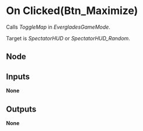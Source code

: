# On Clicked(Btn_Maximize)
Calls *ToggleMap* in *EvergladesGameMode*.  

Target is *SpectatorHUD* or *SpectatorHUD_Random*.  

## Node

## Inputs
**None**

## Outputs
**None**